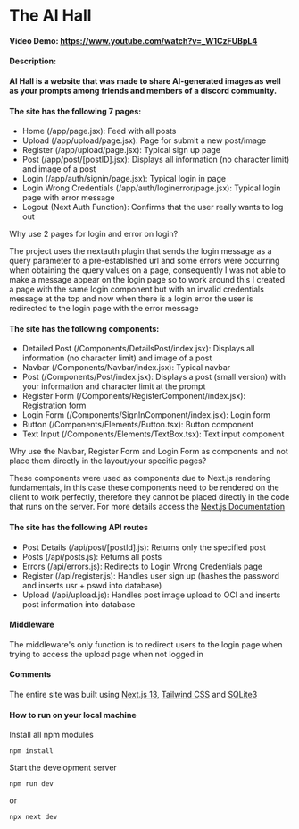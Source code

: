 # The AI Hall
#### Video Demo:  https://www.youtube.com/watch?v=_W1CzFUBpL4
#### Description:
**AI Hall is a website that was made to share AI-generated images as well as your prompts among friends and members of a discord community.**

#### The site has the following 7 pages:

- Home (/app/page.jsx): Feed with all posts
- Upload (/app/upload/page.jsx): Page for submit a new post/image
- Register (/app/upload/page.jsx): Typical sign up page
- Post (/app/post/[postID].jsx): Displays all information (no character limit) and image of a post
- Login (/app/auth/signin/page.jsx): Typical login in page
- Login Wrong Credentials (/app/auth/loginerror/page.jsx): Typical login page with error message
- Logout (Next Auth Function): Confirms that the user really wants to log out

Why use 2 pages for login and error on login?

The project uses the nextauth plugin that sends the login message as a query parameter to a pre-established url and some errors were occurring when obtaining the query values on a page, consequently I was not able to make a message appear on the login page so to work around this I created a page with the same login component but with an invalid credentials message at the top and now when there is a login error the user is redirected to the login page with the error message

#### The site has the following components:

- Detailed Post (/Components/DetailsPost/index.jsx): Displays all information (no character limit) and image of a post
- Navbar (/Components/Navbar/index.jsx): Typical navbar
- Post (/Components/Post/index.jsx): Displays a post (small version) with your information and character limit at the prompt
- Register Form (/Components/RegisterComponent/index.jsx): Registration form
- Login Form (/Components/SignInComponent/index.jsx): Login form
- Button (/Components/Elements/Button.tsx): Button component
- Text Input (/Components/Elements/TextBox.tsx): Text input component

Why use the Navbar, Register Form and Login Form as components and not place them directly in the layout/your specific  pages?

These components were used as components due to Next.js rendering fundamentals, in this case these components need to be rendered on the client to work perfectly, therefore they cannot be placed directly in the code that runs on the server.
For more details access the [Next.js Documentation](https://beta.nextjs.org/docs/rendering/server-and-client-components)

#### The site has the following API routes

- Post Details (/api/post/[postId].js): Returns only the specified post
- Posts (/api/posts.js): Returns all posts
- Errors (/api/errors.js): Redirects to Login Wrong Credentials page
- Register (/api/register.js): Handles user sign up (hashes the password and inserts usr + pswd into database)
- Upload (/api/upload.js): Handles post image upload to OCI and inserts post information into database

#### Middleware

The middleware's only function is to redirect users to the login page when trying to access the upload page when not logged in

#### Comments

The entire site was built using [Next.js 13](https://beta.nextjs.org/docs), [Tailwind CSS](https://tailwindcss.com/docs/) and [SQLite3](https://www.sqlite.org/docs.html)

#### How to run on your local machine

Install all npm modules
```
npm install
```

Start the development server
```
npm run dev
```
or
```
npx next dev
```

